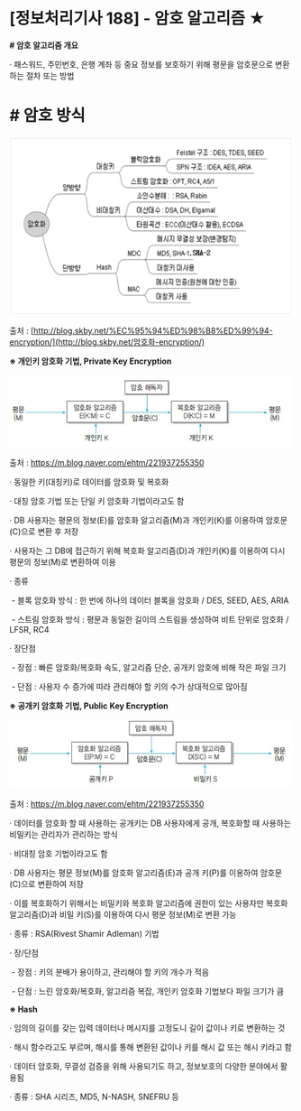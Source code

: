 

# [정보처리기사 188] - 암호 알고리즘 ★



**# 암호 알고리즘 개요**

· 패스워드, 주민번호, 은행 계좌 등 중요 정보를 보호하기 위해 평문을 암호문으로 변환하는 절차 또는 방법



# **# 암호 방식**

<img src='./img/188_01.png'>

출처 : [http://blog.skby.net/%EC%95%94%ED%98%B8%ED%99%94-encryption/](http://blog.skby.net/암호화-encryption/)



**※ 개인키 암호화 기법, Private Key Encryption**

<img src='./img/188_02.png'>

출처 : https://m.blog.naver.com/ehtm/221937255350

· 동일한 키(대칭키)로 데이터를 암호화 및 복호화

· 대칭 암호 기법 또는 단일 키 암호화 기법이라고도 함

· DB 사용자는 평문의 정보(E)를 암호화 알고리즘(M)과 개인키(K)를 이용하여 암호문(C)으로 변환 후 저장

· 사용자는 그 DB에 접근하기 위해 복호화 알고리즘(D)과 개인키(K)를 이용하여 다시 평문의 정보(M)로 변환하여 이용

· 종류

​    \- 블록 암호화 방식 : 한 번에 하나의 데이터 블록을 암호화 / DES, SEED, AES, ARIA

​    \- 스트림 암호화 방식 : 평문과 동일한 길이의 스트림을 생성하여 비트 단위로 암호화 / LFSR, RC4

· 장단점

​    \- 장점 : 빠른 암호화/복호화 속도, 알고리즘 단순, 공개키 암호에 비해 작은 파일 크기

​    \- 단점 : 사용자 수 증가에 따라 관리해야 할 키의 수가 상대적으로 많아짐



**※ 공개키 암호화 기법, Public Key Encryption**

<img src='./img/188_03.png'>

출처 : https://m.blog.naver.com/ehtm/221937255350

· 데이터를 암호화 할 때 사용하는 공개키는 DB 사용자에게 공개, 복호화할 때 사용하는 비밀키는 관리자가 관리하는 방식

· 비대칭 암호 기법이라고도 함

· DB 사용자는 평문 정보(M)를 암호화 알고리즘(E)과 공개 키(P)를 이용하여 암호문(C)으로 변환하여 저장

· 이를 복호화하기 위해서는 비밀키와 복호화 알고리즘에 권한이 있는 사용자만 복호화 알고리즘(D)과 비밀 키(S)를 이용하여 다시 평문 정보(M)로 변환 가능

· 종류 : RSA(Rivest Shamir Adleman) 기법

· 장/단점

​    \- 장점 : 키의 분배가 용이하고, 관리해야 할 키의 개수가 적음

​    \- 단점 : 느린 암호화/복호화, 알고리즘 복잡, 개인키 암호화 기법보다 파일 크기가 큼



**※ Hash**

· 임의의 길이를 갖는 입력 데이터나 메시지를 고정도니 길이 값이나 키로 변환하는 것

· 해시 함수라고도 부르며, 해시를 통해 변환된 값이나 키를 해시 값 또는 해시 키라고 함

· 데이터 암호화, 무결성 검증을 위해 사용되기도 하고, 정보보호의 다양한 분야에서 활용됨

· 종류 : SHA 시리즈, MD5, N-NASH, SNEFRU 등